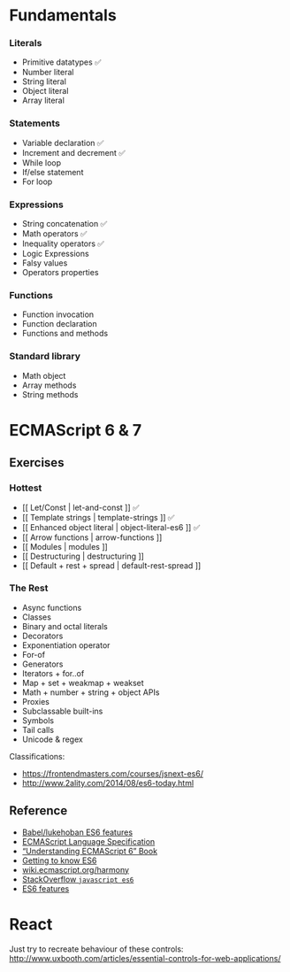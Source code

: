 # Fundamentals

### Literals
- Primitive datatypes :white_check_mark:
- Number literal
- String literal
- Object literal
- Array literal

### Statements
- Variable declaration :white_check_mark:
- Increment and decrement :white_check_mark:
- While loop
- If/else statement
- For loop

### Expressions
- String concatenation :white_check_mark:
- Math operators :white_check_mark:
- Inequality operators :white_check_mark:
- Logic Expressions
- Falsy values
- Operators properties

### Functions
- Function invocation
- Function declaration
- Functions and methods

### Standard library
- Math object
- Array methods
- String methods


# ECMAScript 6 & 7

## Exercises
### Hottest
- [[ Let/Const | let-and-const ]] :white_check_mark:
- [[ Template strings | template-strings ]] :white_check_mark:
- [[ Enhanced object literal | object-literal-es6 ]] :white_check_mark:
- [[ Arrow functions | arrow-functions ]]
- [[ Modules | modules ]]
- [[ Destructuring | destructuring ]]
- [[ Default + rest + spread | default-rest-spread ]]

### The Rest
- Async functions
- Classes
- Binary and octal literals
- Decorators
- Exponentiation operator
- For-of
- Generators
- Iterators + for..of
- Map + set + weakmap + weakset
- Math + number + string + object APIs
- Proxies
- Subclassable built-ins
- Symbols
- Tail calls
- Unicode & regex

Classifications:
- https://frontendmasters.com/courses/jsnext-es6/
- http://www.2ality.com/2014/08/es6-today.html

## Reference
- [Babel/lukehoban ES6 features](https://babeljs.io/docs/learn-es6/)
- [ECMAScript Language Specification](http://people.mozilla.org/~jorendorff/es6-draft.html)
- [“Understanding ECMAScript 6” Book](https://leanpub.com/understandinges6/read/)
- [Getting to know ES6](http://codepen.io/bradleyboy/posts/getting-to-know-es6-variables)
- [wiki.ecmascript.org/harmony](http://wiki.ecmascript.org/doku.php?do=index&id=harmony%3Aharmony)
- [StackOverflow `javascript es6`](http://stackoverflow.com/search?q=%5Bjavascript%5D+es6)
- [ES6 features](http://es6-features.org)

# React
Just try to recreate behaviour of these controls: http://www.uxbooth.com/articles/essential-controls-for-web-applications/
